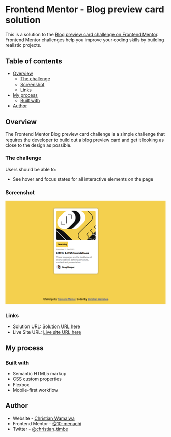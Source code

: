 # Frontend Mentor - Blog preview card solution

This is a solution to the [Blog preview card challenge on Frontend Mentor](https://www.frontendmentor.io/challenges/blog-preview-card-ckPaj01IcS). Frontend Mentor challenges help you improve your coding skills by building realistic projects.

## Table of contents

- [Overview](#overview)
  - [The challenge](#the-challenge)
  - [Screenshot](#screenshot)
  - [Links](#links)
- [My process](#my-process)
  - [Built with](#built-with)
- [Author](#author)

## Overview

The Frontend Mentor Blog preview card challenge is a simple challenge that requires the developer to build out a blog preview card and get it looking as close to the design as possible.

### The challenge

Users should be able to:

- See hover and focus states for all interactive elements on the page

### Screenshot

![](./images/blog_card.png)

### Links

- Solution URL: [Solution URL here](https://github.com/10-menachi/blog_card)
- Live Site URL: [Live site URL here](https://10-menachi.github.io/blog_card/)

## My process

### Built with

- Semantic HTML5 markup
- CSS custom properties
- Flexbox
- Mobile-first workflow

## Author

- Website - [Christian Wamalwa](https://10-menachi.github.io/portfolio/)
- Frontend Mentor - [@10-menachi](https://www.frontendmentor.io/profile/10-menachi)
- Twitter - [@christian_timbe](https://www.twitter.com/christian_timbe)
